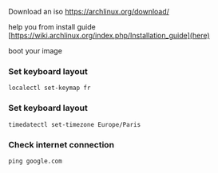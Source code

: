Download an iso
https://archlinux.org/download/ 

help you from install guide
[https://wiki.archlinux.org/index.php/Installation_guide](here)

boot your image

### Set keyboard layout
 ```
localectl set-keymap fr
```

### Set keyboard layout
 ```
timedatectl set-timezone Europe/Paris
```

### Check internet connection
 ```
ping google.com
```



